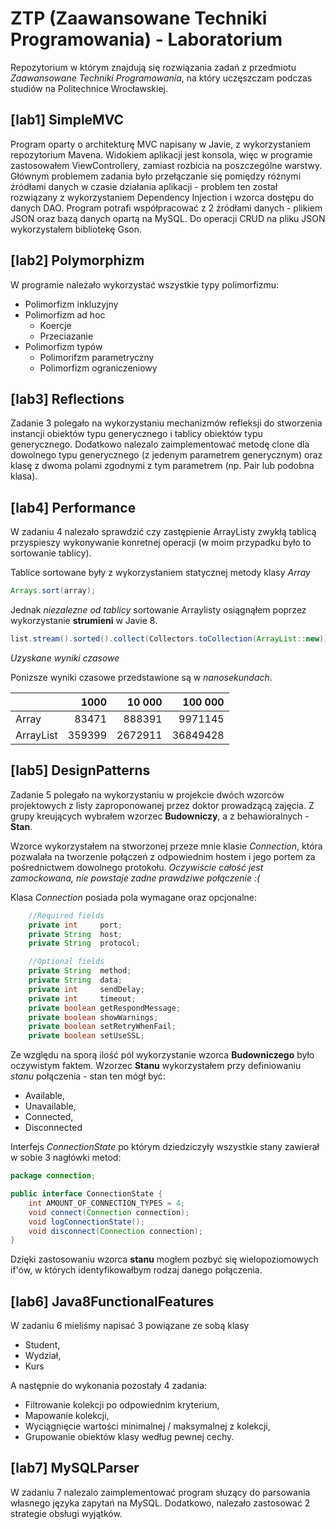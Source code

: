 # ZTP (Zaawansowane Techniki Programowania) - Laboratorium
Repozytorium w którym znajdują się rozwiązania zadań z przedmiotu _Zaawansowane Techniki Programowania_, na który uczęszczam podczas studiów na Politechnice Wrocławskiej.

## [lab1] SimpleMVC
Program oparty o architekturę MVC napisany w Javie, z wykorzystaniem repozytorium Mavena. Widokiem aplikacji jest konsola, więc w programie zastosowałem ViewControllery, zamiast rozbicia na poszczególne warstwy. Głównym problemem zadania było przełączanie się pomiędzy różnymi źródłami danych w czasie działania aplikacji - problem ten został rozwiązany z wykorzystaniem Dependency Injection i wzorca dostępu do danych DAO. Program potrafi współpracować z 2 źródłami danych - plikiem JSON oraz bazą danych opartą na MySQL. Do operacji CRUD na pliku JSON wykorzystałem bibliotekę Gson.

## [lab2] Polymorphizm
W programie należało wykorzystać wszystkie typy polimorfizmu:
- Polimorfizm inkluzyjny
- Polimorfizm ad hoc
	- Koercje
	- Przeciazanie
- Polimorfizm typów
	- Polimorifzm parametryczny
	- Polimorfizm ograniczeniowy

## [lab3] Reflections
Zadanie 3 polegało na wykorzystaniu mechanizmów refleksji do stworzenia instancji obiektów typu generycznego i tablicy obiektów typu generycznego. Dodatkowo nalezalo zaimplementować metodę clone dla dowolnego typu generycznego (z jedenym parametrem generycznym) oraz klasę z dwoma polami zgodnymi z tym parametrem (np. Pair<T> lub podobna klasa).

## [lab4] Performance
W zadaniu 4 nalezało sprawdzić czy zastępienie ArrayListy zwykłą tablicą przyspieszy wykonywanie konretnej operacji (w moim przypadku było to sortowanie tablicy).

Tablice sortowane były z wykorzystaniem statycznej metody klasy _Array_

```Java
Arrays.sort(array);
```

Jednak _niezalezne od tablicy_ sortowanie Arraylisty osiągnąłem poprzez wykorzystanie __strumieni__ w Javie 8.

```Java
list.stream().sorted().collect(Collectors.toCollection(ArrayList::new));
```

_Uzyskane wyniki czasowe_

Ponizsze wyniki czasowe przedstawione są w _nanosekundach_.

|           | 1000          | 10 000            | 100 000       |
|-----------| ------------: |-------------:     | -----:        |
|Array      |   83471       | 888391            | 9971145       |
|ArrayList  |   359399      | 2672911           | 36849428      |

## [lab5] DesignPatterns
Zadanie 5 polegało na wykorzystaniu w projekcie dwóch wzorców projektowych z listy zaproponowanej przez doktor prowadzącą zajęcia. Z grupy kreujących wybrałem wzorzec __Budowniczy__, a z behawioralnych - __Stan__.

Wzorce wykorzystałem na stworzonej przeze mnie klasie _Connection_, która pozwalała na tworzenie połączeń z odpowiednim hostem i jego portem za pośrednictwem dowolnego protokołu. _Oczywiście całość jest zamockowana, nie powstaje zadne prawdziwe połączenie :(_

Klasa _Connection_ posiada pola wymagane oraz opcjonalne:

```Java
    //Required fields
    private int     port;
    private String  host;
    private String  protocol;

    //Optional fields
    private String  method;
    private String  data;
    private int     sendDelay;
    private int     timeout;
    private boolean getRespondMessage;
    private boolean showWarnings;
    private boolean setRetryWhenFail;
    private boolean setUseSSL;
```

Ze względu na sporą ilość pól wykorzystanie wzorca __Budowniczego__ było oczywistym faktem. Wzorzec __Stanu__ wykorzystałem przy definiowaniu _stanu_ połączenia - stan ten mógł być:

- Available,
- Unavailable,
- Connected,
- Disconnected

Interfejs _ConnectionState_ po którym dziedziczyły wszystkie stany zawierał w sobie 3 nagłówki metod:

```Java
package connection;

public interface ConnectionState {
    int AMOUNT_OF_CONNECTION_TYPES = 4;
    void connect(Connection connection);
    void logConnectionState();
    void disconnect(Connection connection);
}
```

Dzięki zastosowaniu wzorca __stanu__ mogłem pozbyć się wielopoziomowych if'ów, w których identyfikowałbym rodzaj danego połączenia.

## [lab6] Java8FunctionalFeatures

W zadaniu 6 mieliśmy napisać 3 powiązane ze sobą klasy

- Student,
- Wydział,
- Kurs

A następnie do wykonania pozostały 4 zadania:
- Filtrowanie kolekcji po odpowiednim kryterium,
- Mapowanie kolekcji,
- Wyciągnięcie wartości minimalnej / maksymalnej z kolekcji,
- Grupowanie obiektów klasy według pewnej cechy.

## [lab7] MySQLParser

W zadaniu 7 nalezalo zaimplementować program słuzący do parsowania własnego języka zapytań na MySQL. Dodatkowo, nalezało zastosować 2 strategie obsługi wyjątków.

